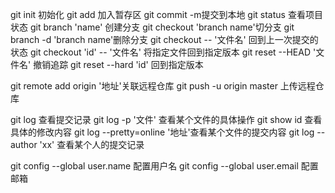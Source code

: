 git init 初始化
git add 加入暂存区
git commit -m提交到本地
git status 查看项目状态
git branch 'name' 创建分支
git checkout 'branch name'切分支
git branch -d 'branch name'删除分支
git checkout -- '文件名' 回到上一次提交的状态
git checkout 'id' -- '文件名' 将指定文件回到指定版本
git reset --HEAD '文件名'  撤销追踪
git reset --hard 'id' 回到指定版本

git remote add origin '地址'关联远程仓库
git push -u origin master 上传远程仓库

git log 查看提交记录
git log -p '文件' 查看某个文件的具体操作
git show id 查看具体的修改内容
git log --pretty=online '地址'查看某个文件的提交内容
git log --author 'xx' 查看某个人的提交记录


git config --global user.name  配置用户名
git config --global user.email 配置邮箱






